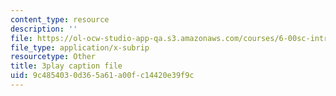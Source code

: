```yaml
---
content_type: resource
description: ''
file: https://ol-ocw-studio-app-qa.s3.amazonaws.com/courses/6-00sc-introduction-to-computer-science-and-programming-spring-2011/9c4854030d365a61a00fc14420e39f9c_GmkRmETGghw.vtt
file_type: application/x-subrip
resourcetype: Other
title: 3play caption file
uid: 9c485403-0d36-5a61-a00f-c14420e39f9c
---
```


